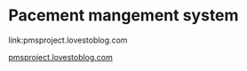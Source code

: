 # Pacement mangement system
link:pmsproject.lovestoblog.com


[pmsproject.lovestoblog.com](pmsproject.lovestoblog.com)
